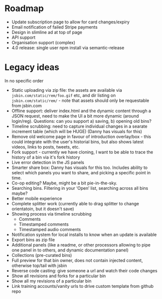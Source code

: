 # Roadmap

- Update subscription page to allow for card changes/expiry
- Email notification of failed Stripe payments
- Design in slimline ad at top of page
- API support
- Organisation support (complex)
- 4.0 release: single user npm install via semantic-release


# Legacy ideas

In no specific order

- Static uploading via zip file: the assets are available via `jsbin.com/static/rem/foo.gif` etc, and dir listing on `jsbin.com/static/rem/` - note that assets should only be requestable from jsbin.com
- Offline support: deliver index.html and the dynamic content through a JSON request, need to make the UI a bit more dynamic (around login/reg). Questions: can you support a) saving, b) opening old bins?
- Timeline scrubbing: need to capture individual changes in a searate increment table (which will be HUGE) (Danny has visuals for this)
- Remove old welcome page in favour of introduction overlay/box - this could integrate with the user's historial bins, but also shows latest videos, links to posts, tweets, etc.
- Fork support - currently we have cloning, I want to be able to trace the history of a bin via it's fork history
- Live error detection in the JS panels
- Smarter share box: Danny has visuals for this too. Includes ability to select which panels you want to share, and picking a specific point in time.
- Co-op editing? Maybe, might be a bit pie-in-the-sky.
- Searching bins. Filtering in your ‘Open’ list, searching across all bins maybe?
- Better mobile experience
- Complete splitter work (currently able to drag splitter to change orientatoin, but it doesn't save)
- Showing process via timeline scrubbing
  - Comments
  - Timestamped comments
  - Timestamped audio comments
- Notification system for local installs to know when an update is available
- Export bins as zip file
- Additional panels (like a readme, or other processors allowing to pipe one panel in to others, and dynamic documentation panel)
- Collections (pre-curated bins)
- Full preview for that bin owner, does not contain injected content, otherwise top/tail with jsbin
- Reverse code casting: give someone a url and watch their code changes
- Show all revisions and forks for a particular bin
- Show all my revisions of a particular bin
- Link training accounts/vanity urls to drive custom template from github repo
